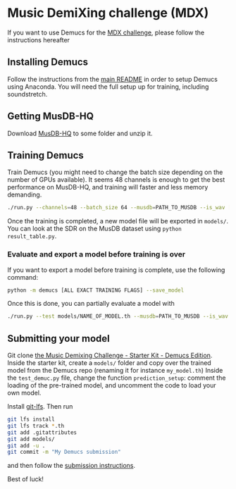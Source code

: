 # Music DemiXing challenge (MDX)

If you want to use Demucs for the [MDX challenge](https://www.aicrowd.com/challenges/music-demixing-challenge-ismir-2021),
please follow the instructions hereafter

## Installing Demucs

Follow the instructions from the [main README](https://github.com/facebookresearch/demucs#requirements)
in order to setup Demucs using Anaconda. You will need the full setup up for training, including soundstretch.

## Getting MusDB-HQ

Download [MusDB-HQ](https://zenodo.org/record/3338373) to some folder and unzip it.

## Training Demucs

Train Demucs (you might need to change the batch size depending on the number of GPUs available).
It seems 48 channels is enough to get the best performance on MusDB-HQ, and training will faster
and less memory demanding.
```bash
./run.py --channels=48 --batch_size 64 --musdb=PATH_TO_MUSDB --is_wav [EXTRA_FLAGS]
```

Once the training is completed, a new model file will be exported in `models/`.
You can look at the SDR on the MusDB dataset using `python result_table.py`.


### Evaluate and export a model before training is over

If you want to export a model before training is complete, use the following command:
```bash
python -m demucs [ALL EXACT TRAINING FLAGS] --save_model
```
Once this is done, you can partially evaluate a model with
```bash
./run.py --test models/NAME_OF_MODEL.th --musdb=PATH_TO_MUSDB --is_wav
```

## Submitting your model

Git clone [the Music Demixing Challenge - Starter Kit - Demucs Edition](https://github.com/adefossez/music-demixing-challenge-starter-kit).
Inside the starter kit, create a `models/` folder and copy over the trained model from the Demucs repo (renaming
it for instance `my_model.th`)
Inside the `test_demuc.py` file, change the function `prediction_setup`: comment the loading
of the pre-trained model, and uncomment the code to load your own model.


Install [git-lfs](https://git-lfs.github.com/). Then run

```bash
git lfs install
git lfs track *.th
git add .gitattributes
git add models/
git add -u .
git commit -m "My Demucs submission"
```
and then follow the [submission instructions](https://github.com/AIcrowd/music-demixing-challenge-starter-kit/blob/master/docs/SUBMISSION.md).

Best of luck!
